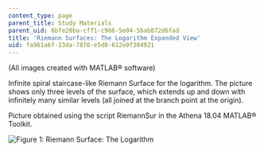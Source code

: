 ```yaml
---
content_type: page
parent_title: Study Materials
parent_uid: 6bfe28ba-cff1-c966-5e04-5bab872d6fad
title: 'Riemann Surfaces: The Logarithm Expanded View'
uid: fa961a6f-23da-78f0-e5d0-612e0f304921
---
```


(All images created with MATLAB® software)

Infinite spiral staircase-like Riemann Surface for the logarithm. The picture shows only three levels of the surface, which extends up and down with infinitely many similar levels (all joined at the branch point at the origin).

Picture obtained using the script RiemannSur in the Athena 18.04 MATLAB® Toolkit.

![Figure 1: Riemann Surface: The Logarithm](/courses/mathematics/18-04-complex-variables-with-applications-fall-1999/study-materials/riem_log_ZH.GIF)